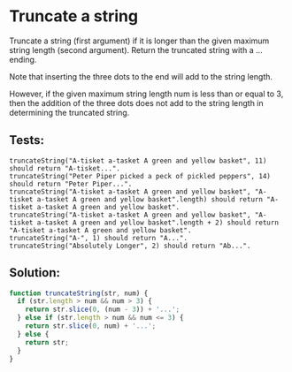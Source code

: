 # Truncate a string

Truncate a string (first argument) if it is longer than the given maximum string length (second argument). Return the truncated string with a ... ending.

Note that inserting the three dots to the end will add to the string length.

However, if the given maximum string length num is less than or equal to 3, then the addition of the three dots does not add to the string length in determining the truncated string.

## Tests:

    truncateString("A-tisket a-tasket A green and yellow basket", 11) should return "A-tisket...".
    truncateString("Peter Piper picked a peck of pickled peppers", 14) should return "Peter Piper...".
    truncateString("A-tisket a-tasket A green and yellow basket", "A-tisket a-tasket A green and yellow basket".length) should return "A-tisket a-tasket A green and yellow basket".
    truncateString("A-tisket a-tasket A green and yellow basket", "A-tisket a-tasket A green and yellow basket".length + 2) should return "A-tisket a-tasket A green and yellow basket".
    truncateString("A-", 1) should return "A...".
    truncateString("Absolutely Longer", 2) should return "Ab...".

## Solution:

```javascript
function truncateString(str, num) {
  if (str.length > num && num > 3) {
    return str.slice(0, (num - 3)) + '...';
  } else if (str.length > num && num <= 3) {
    return str.slice(0, num) + '...';
  } else {
    return str;
  }
}
```